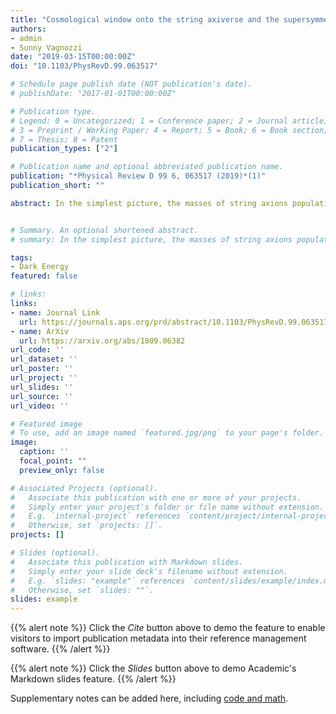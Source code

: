 ```yaml
---
title: "Cosmological window onto the string axiverse and the supersymmetry breaking scale"
authors:
- admin
- Sunny Vagnozzi
date: "2019-03-15T00:00:00Z"
doi: "10.1103/PhysRevD.99.063517"

# Schedule page publish date (NOT publication's date).
# publishDate: "2017-01-01T00:00:00Z"

# Publication type.
# Legend: 0 = Uncategorized; 1 = Conference paper; 2 = Journal article;
# 3 = Preprint / Working Paper; 4 = Report; 5 = Book; 6 = Book section;
# 7 = Thesis; 8 = Patent
publication_types: ["2"]

# Publication name and optional abbreviated publication name.
publication: "*Physical Review D 99 6, 063517 (2019)*(1)"
publication_short: ""

abstract: In the simplest picture, the masses of string axions populating the axiverse depend on two parameters: the supersymmetry breaking scale $M_{\rm susy}$ and the action $S$ of the string instantons responsible for breaking the axion shift symmetry. In this work, we explore whether cosmological data can be used to probe these two parameters. Adopting string-inspired flat priors on $\log_{10}M_{\rm susy}$ and $S$, and imposing that $M_{\rm susy}$ be sub-Planckian, we find $S=198\pm 28$. These bounds suggest that cosmological data complemented with string-inspired priors select a quite narrow axion mass range within the axiverse, $\log_{10}\(m_a/{\rm eV}\) = -21.5^{+1.3}_{-2.3}$. We find that $M_{\rm susy}$ remains unconstrained due to a fundamental parameter degeneracy with $S$. We explore the significant impact of other choices of priors on the results, and we comment on similar findings in recent previous literature.


# Summary. An optional shortened abstract.
# summary: In the simplest picture, the masses of string axions populating the axiverse depend on two parameters: the supersymmetry breaking scale $M_{\rm susy}$ and the action $S$ of the string instantons responsible for breaking the axion shift symmetry. In this work, we explore whether cosmological data can be used to probe these two parameters. Adopting string-inspired flat priors on $\log_{10}M_{\rm susy}$ and $S$, and imposing that $M_{\rm susy}$ be sub-Planckian, we find $S=198\pm 28$. These bounds suggest that cosmological data complemented with string-inspired priors select a quite narrow axion mass range within the axiverse, $\log_{10}\(m_a/{\rm eV}\) = -21.5^{+1.3}_{-2.3}$. We find that $M_{\rm susy}$ remains unconstrained due to a fundamental parameter degeneracy with $S$. We explore the significant impact of other choices of priors on the results, and we comment on similar findings in recent previous literature.

tags:
- Dark Energy
featured: false

# links:
links:
- name: Journal Link
  url: https://journals.aps.org/prd/abstract/10.1103/PhysRevD.99.063517
- name: ArXiv
  url: https://arxiv.org/abs/1809.06382
url_code: ''
url_dataset: ''
url_poster: ''
url_project: ''
url_slides: ''
url_source: ''
url_video: ''

# Featured image
# To use, add an image named `featured.jpg/png` to your page's folder. 
image:
  caption: ''
  focal_point: ""
  preview_only: false

# Associated Projects (optional).
#   Associate this publication with one or more of your projects.
#   Simply enter your project's folder or file name without extension.
#   E.g. `internal-project` references `content/project/internal-project/index.md`.
#   Otherwise, set `projects: []`.
projects: []

# Slides (optional).
#   Associate this publication with Markdown slides.
#   Simply enter your slide deck's filename without extension.
#   E.g. `slides: "example"` references `content/slides/example/index.md`.
#   Otherwise, set `slides: ""`.
slides: example
---
```


{{% alert note %}}
Click the *Cite* button above to demo the feature to enable visitors to import publication metadata into their reference management software.
{{% /alert %}}

{{% alert note %}}
Click the *Slides* button above to demo Academic's Markdown slides feature.
{{% /alert %}}

Supplementary notes can be added here, including [code and math](https://sourcethemes.com/academic/docs/writing-markdown-latex/).
